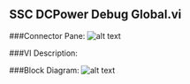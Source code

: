 ## **SSC DCPower Debug Global.vi**
###Connector Pane:
![alt text](/DCPower/SSC%20DCPower/Measure/SSC%20DCPower%20Debug%20Global.vic.png "SSC DCPower Debug Global.vi connector pane")

###VI Description:


###Block Diagram:
![alt text](/DCPower/SSC%20DCPower/Measure/SSC%20DCPower%20Debug%20Global.vid.png "SSC DCPower Debug Global.vi block diagram")
